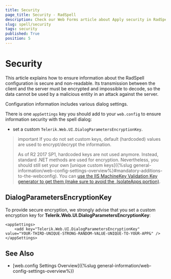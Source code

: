 ```yaml
---
title: Security
page_title: Security - RadSpell
description: Check our Web Forms article about Apply security in RadSpell and enforce information encryption to prevent attacks.
slug: spell/security
tags: security
published: True
position: 5
---
```


# Security

This article explains how to ensure information about the RadSpell configuration is secure and non-readable. Its transmission between the client and the server must be encrypted and impossible to decode, so the data cannot be used by a malicious entity in an attack against the server.

Configuration information includes various dialog settings.

There is one `appSettings` key you should add to your `web.config` to ensure information security with the spell dialog:

* set a custom `Telerik.Web.UI.DialogParametersEncryptionKey`.

>important If you do not set custom keys, default (hardcoded) values are used to encrypt/decrypt the information.
>
>As of R2 2017 SP1, hardcoded keys are not used anymore. Instead, standard .NET methods are used for encryption. Nevertheless, you should still set your own [unique custom keys]({%slug general-information/web-config-settings-overview%}#mandatory-additions-to-the-webconfig). You can [use the IIS MachineKey Validation Key generator to get them (make sure to avoid the ,IsolateApps portion)](../../general-information/images/generate-keys-iis.png).

## DialogParametersEncryptionKey

To provide secure encryption, we strongly advise that you set a custom encryption key for **Telerik.Web.UI.DialogParametersEncryptionKey**:

````web.config
<appSettings>
	<add key="Telerik.Web.UI.DialogParametersEncryptionKey" value="YOUR-THIRD-UNIQUE-STRONG-RANDOM-VALUE-UNIQUE-TO-YOUR-APP&" />
</appSettings>
````

## See Also

* [web.config Settings Overview]({%slug general-information/web-config-settings-overview%})
